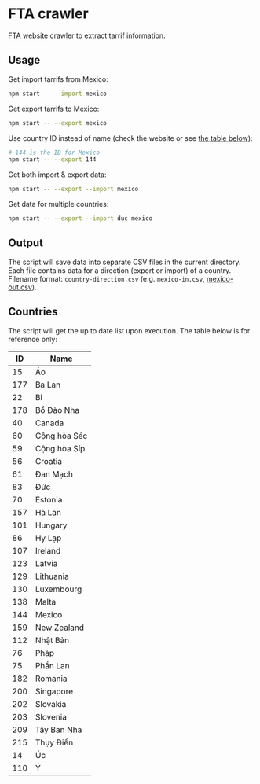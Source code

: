 # FTA crawler

[FTA website](https://fta.moit.gov.vn) crawler to extract tarrif information.

## Usage

Get import tarrifs from Mexico:

```bash
npm start -- --import mexico
```

Get export tarrifs to Mexico:

```bash
npm start -- --export mexico
```

Use country ID instead of name (check the website or see [the table below](#countries)):

```bash
# 144 is the ID for Mexico
npm start -- --export 144
```

Get both import & export data:

```bash
npm start -- --export --import mexico
```

Get data for multiple countries:

```bash
npm start -- --export --import duc mexico
```

## Output

The script will save data into separate CSV files in the current directory.
Each file contains data for a direction (export or import) of a country.
Filename format: `country-direction.csv` (e.g. `mexico-in.csv`, [mexico-out.csv](https://gist.github.com/daohoangson/0f0e28defc6f394a24990eb0d1f4b20f)).

## Countries

The script will get the up to date list upon execution.
The table below is for reference only:

| ID | Name |
| --- | --- |
| 15 | Áo |
| 177 | Ba Lan |
| 22 | Bỉ |
| 178 | Bồ Đào Nha |
| 40 | Canada |
| 60 | Cộng hòa Séc |
| 59 | Cộng hòa Síp |
| 56 | Croatia |
| 61 | Đan Mạch |
| 83 | Đức |
| 70 | Estonia |
| 157 | Hà Lan |
| 101 | Hungary |
| 86 | Hy Lạp |
| 107 | Ireland |
| 123 | Latvia |
| 129 | Lithuania |
| 130 | Luxembourg |
| 138 | Malta |
| 144 | Mexico |
| 159 | New Zealand |
| 112 | Nhật Bản |
| 76 | Pháp |
| 75 | Phần Lan |
| 182 | Romania |
| 200 | Singapore |
| 202 | Slovakia |
| 203 | Slovenia |
| 209 | Tây Ban Nha |
| 215 | Thụy Điển |
| 14 | Úc |
| 110 | Ý |
